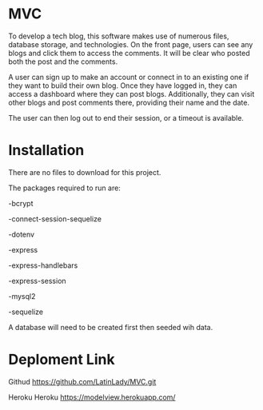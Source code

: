 # MVC
To develop a tech blog, this software makes use of numerous files, database storage, and technologies. On the front page, users can see any blogs and click them to access the comments. It will be clear who posted both the post and the comments.

A user can sign up to make an account or connect in to an existing one if they want to build their own blog. Once they have logged in, they can access a dashboard where they can post blogs. Additionally, they can visit other blogs and post comments there, providing their name and the date.


The user can then log out to end their session, or a timeout is available.

# Installation 
There are no files to download for this project.

The packages required to run are:

-bcrypt

-connect-session-sequelize

-dotenv

-express

-express-handlebars

-express-session

-mysql2

-sequelize

A database will need to be created first then seeded wih data.

# Deploment Link

Githud https://github.com/LatinLady/MVC.git

Heroku Heroku https://modelview.herokuapp.com/



